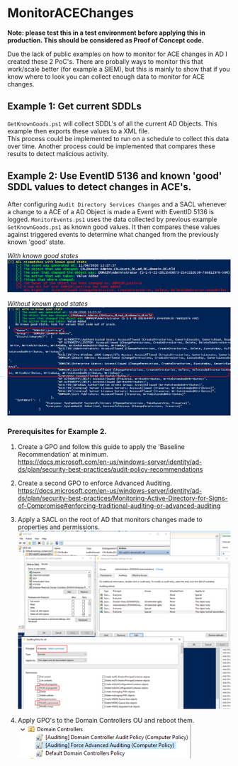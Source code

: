 # MonitorACEChanges

**Note: please test this in a test environment before applying this in production. This should be considered as Proof of Concept code.**

Due the lack of public examples on how to monitor for ACE changes in AD I created these 2 PoC's. There are probally ways to monitor this that work/scale better (for example a SIEM), but this is mainly to show that if you know where to look you can collect enough data to monitor for ACE changes.

## Example 1: Get current SDDLs

`GetKnownGoods.ps1` will collect SDDL's of all the current AD Objects. This example then exports these values to a XML file.  
This process could be implemented to run on a schedule to collect this data over time. Another process could be implemented that compares these results to detect malicious activity.

## Example 2: Use EventID 5136 and known 'good' SDDL values to detect changes in ACE's.

After configuring `Audit Directory Services Changes` and a SACL whenever a change to a ACE of a AD Object is made a Event with EventID 5136 is logged. `MonitorEvents.ps1` uses the data collected by previous example `GetKnownGoods.ps1` as known good values. It then compares these values against triggered events to determine what changed from the previously known 'good' state.

*With known good states*  
![MonitorEvents.ps1](2020-11-04_22-23.png)

*Without known good states*
![MonitorEvents.ps1](2020-11-04_22-46.png)

### Prerequisites for Example 2.

1. Create a GPO and follow this guide to apply the 'Baseline Recommendation' at minimum.  
https://docs.microsoft.com/en-us/windows-server/identity/ad-ds/plan/security-best-practices/audit-policy-recommendations

2. Create a second GPO to enforce Advanced Auditing.  
https://docs.microsoft.com/en-us/windows-server/identity/ad-ds/plan/security-best-practices/Monitoring-Active-Directory-for-Signs-of-Compromise#enforcing-traditional-auditing-or-advanced-auditing

3. Apply a SACL on the root of AD that monitors changes made to properties and permissions.  
![SACL](2020-11-04_17-08.png)

4. Apply GPO's to the Domain Controllers OU and reboot them.  
![gpos](2020-11-04_16-52.png)
